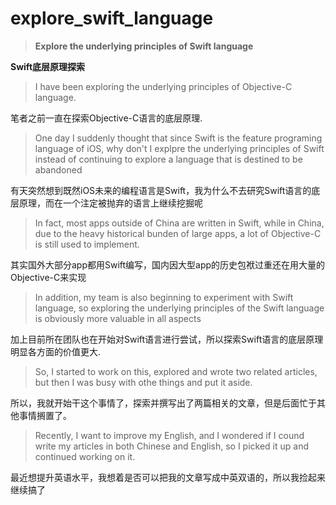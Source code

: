 # explore_swift_language
>**Explore the underlying principles of Swift language**

**Swift底层原理探索**


> I have been exploring the underlying principles of Objective-C language.

笔者之前一直在探索Objective-C语言的底层原理.

>One day I suddenly thought that since Swift is the feature programing language of iOS, why don't I explpre the underlying principles of Swift instead of continuing to explore a language that is destined to be abandoned

有天突然想到既然iOS未来的编程语言是Swift，我为什么不去研究Swift语言的底层原理，而在一个注定被抛弃的语言上继续挖掘呢

> In fact, most apps outside of China are written in Swift, while in China, due to the heavy historical bunden of large apps, a lot of Objective-C is still used to implement.

其实国外大部分app都用Swift编写，国内因大型app的历史包袱过重还在用大量的Objective-C来实现

>In addition, my team is also beginning to experiment with Swift language, so exploring the underlying principles of the Swift language is obviously more valuable in all aspects

加上目前所在团队也在开始对Swift语言进行尝试，所以探索Swift语言的底层原理明显各方面的价值更大.
>So, I started to work on this, explored and wrote two related articles, but then I was busy with othe things and put it aside. 

所以，我就开始干这个事情了，探索并撰写出了两篇相关的文章，但是后面忙于其他事情搁置了。

>Recently, I want to improve my English, and I wondered if I cound write my articles in both Chinese and English, so I picked it up and continued working on it.

最近想提升英语水平，我想着是否可以把我的文章写成中英双语的，所以我捡起来继续搞了














